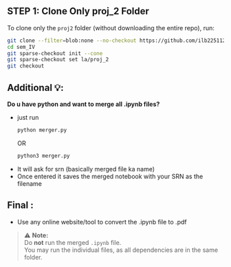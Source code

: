 ## STEP 1: Clone Only proj_2 Folder

To clone only the `proj2` folder (without downloading the entire repo), run:

```bash
git clone --filter=blob:none --no-checkout https://github.com/ilb225112/sem_IV.git
cd sem_IV
git sparse-checkout init --cone
git sparse-checkout set la/proj_2
git checkout

```

## Additional 💡:
__Do u have python and want to merge all .ipynb files?__
  - just run
    ```bash
    python merger.py
    ```
    OR
    ```bash
    python3 merger.py
    ```
  - It will ask for srn (basically merged file ka name)
  - Once entered it saves the merged notebook with your SRN as the filename

## Final :
  - Use any online website/tool to convert the .ipynb file to .pdf

> ⚠️ **Note:**  
> Do **not** run the merged `.ipynb` file.  
> You may run the individual files, as all dependencies are in the same folder.


